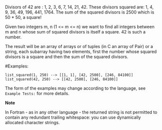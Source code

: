 Divisors of 42 are : 1, 2, 3, 6, 7, 14, 21, 42.
These divisors squared are: 1, 4, 9, 36, 49, 196, 441, 1764.
The sum of the squared divisors is 2500 which is 50 * 50, a square!

Given two integers m, n (1 <= m <= n) we want to find all integers 
between m and n whose sum of squared divisors is itself a square.
42 is such a number.

The result will be an array of arrays or of tuples (in C an array of Pair) or a string, each subarray having two elements,
first the number whose squared divisors is a square and then the sum
of the squared divisors.

#Examples:
```
list_squared(1, 250) --> [[1, 1], [42, 2500], [246, 84100]]
list_squared(42, 250) --> [[42, 2500], [246, 84100]]
```

The form of the examples may change according to the language, see `Example Tests:` for more details.

**Note**

In Fortran - as in any other language - the returned string is not permitted to contain any redundant trailing whitespace: you can use dynamically allocated character strings.

